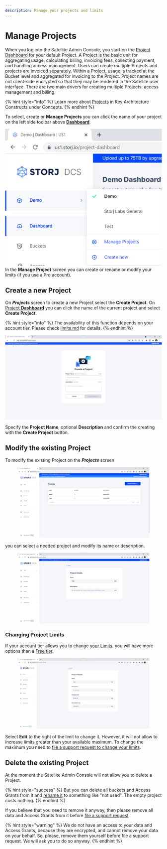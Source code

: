 ```yaml
---
description: Manage your projects and limits
---
```


# Manage Projects

When you log into the Satellite Admin Console, you start on the [Project Dashboard](dashboard.md) for your default Project. A Project is the basic unit for aggregating usage, calculating billing, invoicing fees,  collecting payment, and handling access management. Users can create multiple Projects and projects are invoiced separately. Within a Project, usage is tracked at the Bucket level and aggregated for invoicing to the Project. Project names are not client-side encrypted so that they may be rendered in the Satellite user interface. There are two main drivers for creating multiple Projects: access management and billing.

{% hint style="info" %}
Learn more about [Projects](../../concepts/key-architecture-constructs.md#project) in Key Architecture Constructs under Concepts.
{% endhint %}

To select, create or **Manage Projects** you can click the name of your project on the left side toolbar above [**Dashboard**](dashboard.md).

![](<../../.gitbook/assets/image (133) (1) (1).png>)\
In the **Manage Project** screen you can create or rename or modify your limits (if you use a Pro account).

## Create a new Project

On _**Projects**_ screen to create a new Project select the **Create Project**. On [Project **Dashboard**](dashboard.md) you can click the name of the current project and select **Create Project**.

{% hint style="info" %}
The availability of this function depends on your account tier. Please check [limits.md](../../concepts/limits.md "mention") for details.
{% endhint %}

![](<../../.gitbook/assets/image (140) (1) (1).png>)

Specify the **Project Name**, optional **Description** and confirm the creating with the **Create Project** button.

## Modify the existing Project

To modify the existing Project on the _**Projects**_ screen&#x20;

<figure><img src="../../.gitbook/assets/image (38).png" alt=""><figcaption></figcaption></figure>

you can select a needed project and modify its name or description.

<figure><img src="../../.gitbook/assets/image (22).png" alt=""><figcaption></figcaption></figure>

### Changing Project Limits

If your account tier allows you to change [your Limits](../../concepts/limits.md), you will have more options than a [Free tier](../../billing-payment-and-accounts-1/pricing/free-tier.md).

<figure><img src="../../.gitbook/assets/image (10) (1).png" alt=""><figcaption></figcaption></figure>

Select **Edit** to the right of the limit to change it. However, it will not allow to increase limits greater than your available maximum. To change the maximum you need to [file a support request to change your limits](../../billing-payment-and-accounts-1/pricing/usage-limit-increases.md).

## Delete the existing Project

At the moment the Satellite Admin Console will not allow you to delete a Project.&#x20;

{% hint style="success" %}
But you can delete all buckets and Access Grants from it and [rename it](manage-projects.md#modify-the-existing-project) to something like "not used". The empty project costs nothing.
{% endhint %}

If you believe that you need to remove it anyway, then please remove all data and Access Grants from it before [file a support request](https://supportdcs.storj.io/).

{% hint style="warning" %}
We do not have an access to your data and Access Grants, because they are encrypted, and cannot remove your data on your behalf. So, please, remove them yourself before file a support request. We will ask you to do so anyway.
{% endhint %}
